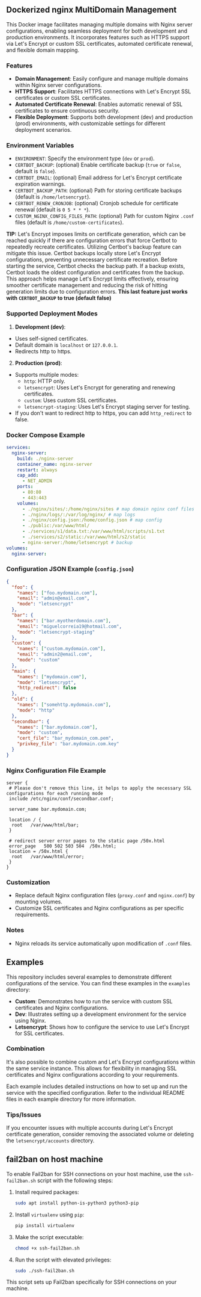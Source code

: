 ## Dockerized nginx MultiDomain Management

This Docker image facilitates managing multiple domains with Nginx server configurations, enabling seamless deployment for both development and production environments. It incorporates features such as HTTPS support via Let's Encrypt or custom SSL certificates, automated certificate renewal, and flexible domain mapping.

### Features

- **Domain Management**: Easily configure and manage multiple domains within Nginx server configurations.
- **HTTPS Support**: Facilitates HTTPS connections with Let's Encrypt SSL certificates or custom SSL certificates.
- **Automated Certificate Renewal**: Enables automatic renewal of SSL certificates to ensure continuous security.
- **Flexible Deployment**: Supports both development (dev) and production (prod) environments, with customizable settings for different deployment scenarios.

### Environment Variables

- `ENVIRONMENT`: Specify the environment type (`dev` or `prod`).
- `CERTBOT_BACKUP`: (optional) Enable certificate backup (`true` or `false`, default is `false`).
- `CERTBOT_EMAIL`: (optional) Email address for Let's Encrypt certificate expiration warnings.
- `CERTBOT_BACKUP_PATH`: (optional) Path for storing certificate backups (default is `/home/letsencrypt`).
- `CERTBOT_RENEW_CRONJOB`: (optional) Cronjob schedule for certificate renewal (default is `0 5 * * *`).
- `CUSTOM_NGINX_CONFIG_FILES_PATH`: (optional) Path for custom Nginx `.conf` files (default is `/home/custom-certificates`).

**TIP:** Let's Encrypt imposes limits on certificate generation, which can be reached quickly if there are configuration errors that force Certbot to repeatedly recreate certificates. Utilizing Certbot's backup feature can mitigate this issue. Certbot backups locally store Let's Encrypt configurations, preventing unnecessary certificate recreation.
Before starting the service, Certbot checks the backup path. If a backup exists, Certbot loads the oldest configuration and certificates from the backup. This approach helps manage Let's Encrypt limits effectively, ensuring smoother certificate management and reducing the risk of hitting generation limits due to configuration errors. **This last feature just works with `CERTBOT_BACKUP` to true (default false)**

### Supported Deployment Modes

1. **Development (dev)**:

- Uses self-signed certificates.
- Default domain is `localhost` or `127.0.0.1`.
- Redirects http to https.

2. **Production (prod)**:

- Supports multiple modes:
  - `http`: HTTP only.
  - `letsencrypt`: Uses Let's Encrypt for generating and renewing certificates.
  - `custom`: Uses custom SSL certificates.
  - `letsencrypt-staging`: Uses Let's Encrypt staging server for testing.
- If you don't want to redirect http to https, you can add `http_redirect` to false.

### Docker Compose Example

```yaml
services:
  nginx-server:
    build: ./nginx-server
    container_name: nginx-server
    restart: always
    cap_add:
      - NET_ADMIN
    ports:
      - 80:80
      - 443:443
    volumes:
      - ./nginx/sites/:/home/nginx/sites # map domain nginx conf files
      - ./nginx/logs/:/var/log/nginx/ # map logs
      - ./nginx/config.json:/home/config.json # map config
      - ./public:/var/www/html/
      - ./services/s1/data.txt:/var/www/html/scripts/s1.txt
      - ./services/s2/static:/var/www/html/s2/static
      - nginx-server:/home/letsencrypt # backup
volumes:
  nginx-server:
```

### Configuration JSON Example (`config.json`)

```json
{
  "foo": {
    "names": ["foo.mydomain.com"],
    "email": "admin@email.com",
    "mode": "letsencrypt"
  },
  "bar": {
    "names": ["bar.myotherdomain.com"],
    "email": "miguelcorreia19@hotmail.com",
    "mode": "letsencrypt-staging"
  },
  "custom": {
    "names": ["custom.mydomain.com"],
    "email": "admin2@email.com",
    "mode": "custom"
  },
  "main": {
    "names": ["mydomain.com"],
    "mode": "letsencrypt",
    "http_redirect": false
  },
  "old": {
    "names": ["somehttp.mydomain.com"],
    "mode": "http"
  },
  "secondbar": {
    "names": ["bar.mydomain.com"],
    "mode": "custom",
    "cert_file": "bar_mydomain_com.pem",
    "privkey_file": "bar.mydomain.com.key"
  }
}
```

### Nginx Configuration File Example

```nginx
server {
 # Please don't remove this line, it helps to apply the necessary SSL configurations for each running mode
 include /etc/nginx/conf/secondbar.conf;

 server_name bar.mydomain.com;

 location / {
  root   /var/www/html/bar;
 }

 # redirect server error pages to the static page /50x.html
 error_page   500 502 503 504  /50x.html;
 location = /50x.html {
  root   /var/www/html/error;
 }
}
```

### Customization

- Replace default Nginx configuration files (`proxy.conf` and `nginx.conf`) by mounting volumes.
- Customize SSL certificates and Nginx configurations as per specific requirements.

### Notes

- Nginx reloads its service automatically upon modification of `.conf` files.

## Examples

This repository includes several examples to demonstrate different configurations of the service. You can find these examples in the `examples` directory:

- **Custom**: Demonstrates how to run the service with custom SSL certificates and Nginx configurations.
- **Dev**: Illustrates setting up a development environment for the service using Nginx.
- **Letsencrypt**: Shows how to configure the service to use Let's Encrypt for SSL certificates.

### Combination

It's also possible to combine custom and Let's Encrypt configurations within the same service instance. This allows for flexibility in managing SSL certificates and Nginx configurations according to your requirements.

Each example includes detailed instructions on how to set up and run the service with the specified configuration. Refer to the individual README files in each example directory for more information.

### Tips/Issues

If you encounter issues with multiple accounts during Let's Encrypt certificate generation, consider removing the associated volume or deleting the `letsencrypt/accounts` directory.

## fail2ban on host machine

To enable Fail2ban for SSH connections on your host machine, use the `ssh-fail2ban.sh` script with the following steps:

1. Install required packages:

   ```bash
   sudo apt install python-is-python3 python3-pip
   ```

2. Install `virtualenv` using `pip`:

   ```bash
   pip install virtualenv
   ```

3. Make the script executable:

   ```bash
   chmod +x ssh-fail2ban.sh
   ```

4. Run the script with elevated privileges:

   ```bash
   sudo ./ssh-fail2ban.sh
   ```

This script sets up Fail2ban specifically for SSH connections on your machine.